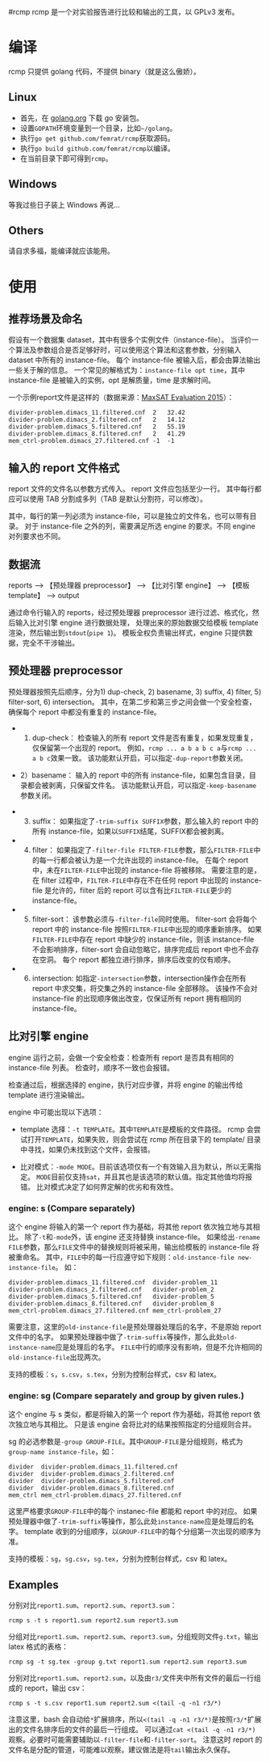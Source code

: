 #rcmp
rcmp 是一个对实验报告进行比较和输出的工具，以 GPLv3 发布。

# 编译
rcmp 只提供 golang 代码，不提供 binary（就是这么傲娇）。

## Linux
- 首先，在 [golang.org](https://golang.org) 下载 go 安装包。
- 设置`GOPATH`环境变量到一个目录，比如`~/golang`。
- 执行`go get github.com/femrat/rcmp`获取源码。
- 执行`go build github.com/femrat/rcmp`以编译。
- 在当前目录下即可得到`rcmp`。

## Windows
等我过些日子装上 Windows 再说…

## Others
请自求多福，能编译就应该能用。

# 使用
## 推荐场景及命名
假设有一个数据集 dataset，其中有很多个实例文件（instance-file）。
当评价一个算法及参数组合是否足够好时，可以使用这个算法和这套参数，分别输入 dataset 中所有的 instance-file。
每个 instance-file 被输入后，都会由算法输出一些关于解的信息。
一个常见的解格式为：`instance-file opt time`，其中 instance-file 是被输入的实例，opt 是解质量，time 是求解时间。

一个示例report文件是这样的（数据来源：[MaxSAT Evaluation 2015](http://www.maxsat.udl.cat/15/detailed/incomplete-ms-industrial-table.html)）：

	divider-problem.dimacs_11.filtered.cnf	2	32.42
	divider-problem.dimacs_2.filtered.cnf	2	14.12
	divider-problem.dimacs_5.filtered.cnf	2	55.19
	divider-problem.dimacs_8.filtered.cnf	2	41.29
	mem_ctrl-problem.dimacs_27.filtered.cnf	-1	-1


## 输入的 report 文件格式
report 文件的文件名以参数方式传入。
report 文件应包括至少一行。
其中每行都应可以使用 TAB 分割成多列（TAB 是默认分割符，可以修改）。

其中，每行的第一列必须为 instance-file，可以是独立的文件名，也可以带有目录。
对于 instance-file 之外的列，需要满足所选 engine 的要求。不同 engine 对列要求也不同。


## 数据流

reports --> 【预处理器 preprocessor】 --> 【比对引擎 engine】 --> 【模板 template】 --> output

通过命令行输入的 reports，经过预处理器 preprocessor 进行过滤、格式化，然后输入比对引擎 engine 进行数据处理，
处理出来的原始数据交给模板 template 渲染，然后输出到`stdout`(`pipe 1`)。
模板全权负责输出样式，engine 只提供数据，完全不干涉输出。

## 预处理器 preprocessor

预处理器按照先后顺序，分为1) dup-check, 2) basename, 3) suffix, 4) filter, 5) filter-sort, 6) intersection。
其中，在第二步和第三步之间会做一个安全检查，确保每个 report 中都没有重复的 instance-file。

- 1) dup-check：
检查输入的所有 report 文件是否有重复，如果发现重复，仅保留第一个出现的 report。
例如，`rcmp ... a b a b c a`与`rcmp ... a b c`效果一致。
该功能默认开启，可以指定`-dup-report`参数关闭。

- 2）basename：
输入的 report 中的所有 instance-file，如果包含目录，目录都会被剥离，只保留文件名。
该功能默认开启，可以指定`-keep-basename`参数关闭。

- 3) suffix：
如果指定了`-trim-suffix SUFFIX`参数，那么输入的 report 中的所有 instance-file，如果以`SUFFIX`结尾，SUFFIX都会被剥离。

- 4) filter：
如果指定了`-filter-file FILTER-FILE`参数，那么`FILTER-FILE`中的每一行都会被认为是一个允许出现的 instance-file。
在每个 report 中，未在`FILTER-FILE`中出现的 instance-file 将被移除。
需要注意的是，在 filter 过程中，`FILTER-FILE`中存在不在任何 report 中出现的 instance-file 是允许的，filter 后的 report 可以含有比`FILTER-FILE`更少的 instance-file。

- 5) filter-sort：
该参数必须与`-filter-file`同时使用。
filter-sort 会将每个 report 中的 instance-file 按照`FILTER-FILE`中出现的顺序重新排序。
如果`FILTER-FILE`中存在 report 中缺少的 instance-file，则该 instance-file 不会影响排序，filter-sort 会自动忽略它，排序完成后 report 中也不会存在空洞。
每个 report 都独立进行排序，排序后改变的仅有顺序。

- 6) intersection:
如指定`-intersection`参数，intersection操作会在所有 report 中求交集，将交集之外的 instance-file 全部移除。
该操作不会对 instance-file 的出现顺序做出改变，仅保证所有 report 拥有相同的 instance-file。

## 比对引擎 engine

engine 运行之前，会做一个安全检查：检查所有 report 是否具有相同的 instance-file 列表。
检查时，顺序不一致也会报错。

检查通过后，根据选择的 engine，执行对应步骤，并将 engine 的输出传给 template 进行渲染输出。

engine 中可能出现以下选项：

- template 选择：`-t TEMPLATE`。其中`TEMPLATE`是模板的文件路径。
rcmp 会尝试打开`TEMPLATE`，如果失败，则会尝试在 rcmp 所在目录下的 template/ 目录中寻找，如果仍未找到这个文件，会报错。

- 比对模式：`-mode MODE`。目前该选项仅有一个有效输入且为默认，所以无需指定。
`MODE`目前仅支持`sat`，并且其也是该选项的默认值。指定其他值均将报错。
比对模式决定了如何界定解的优劣和有效性。


### engine: s (Compare separately)
这个 engine 将输入的第一个 report 作为基础，将其他 report 依次独立地与其相比。
除了`-t`和`-mode`外，该 engine 还支持替换 instance-file。
如果给出`-rename FILE`参数，那么`FILE`文件中的替换规则将被采用，输出给模板的 instance-file 将被重命名。
其中，`FILE`中的每一行应遵守如下规则：`old-instance-file new-instance-file`。
如：

	divider-problem.dimacs_11.filtered.cnf	divider-problem_11
	divider-problem.dimacs_2.filtered.cnf	divider-problem_2
	divider-problem.dimacs_5.filtered.cnf	divider-problem_5
	divider-problem.dimacs_8.filtered.cnf	divider-problem_8
	mem_ctrl-problem.dimacs_27.filtered.cnf	mem_ctrl-problem_27

需要注意，这里的`old-instance-file`是预处理器处理后的名字，不是原始 report 文件中的名字。
如果预处理器中做了`-trim-suffix`等操作，那么此处`old-instance-name`应是处理后的名字。
`FILE`中行的顺序没有影响，但是不允许相同的`old-instance-file`出现两次。

支持的模板：`s`，`s.csv`，`s.tex`，分别为控制台样式，csv 和 latex。

### engine: sg (Compare separately and group by given rules.)
这个 engine 与 s 类似，都是将输入的第一个 report 作为基础，将其他 report 依次独立地与其相比。
只是该 engine 会将比对的结果按照指定的分组规则合并。

sg 的必选参数是`-group GROUP-FILE`。其中`GROUP-FILE`是分组规则，格式为`group-name instance-file`，如：

	divider  divider-problem.dimacs_11.filtered.cnf
	divider  divider-problem.dimacs_2.filtered.cnf
	divider  divider-problem.dimacs_5.filtered.cnf
	divider  divider-problem.dimacs_8.filtered.cnf
	mem_ctrl mem_ctrl-problem.dimacs_27.filtered.cnf

这里严格要求`GROUP-FILE`中的每个 instanec-file 都能和 report 中的对应。
如果预处理器中做了`-trim-suffix`等操作，那么此处`instance-name`应是处理后的名字。
template 收到的分组顺序，以`GROUP-FILE`中的每个分组第一次出现的顺序为准。

支持的模板：`sg`，`sg.csv`，`sg.tex`，分别为控制台样式，csv 和 latex。


## Examples

分别对比`report1.sum`、`report2.sum`、`report3.sum`：

	rcmp s -t s report1.sum report2.sum report3.sum

分组对比`report1.sum`、`report2.sum`、`report3.sum`，分组规则文件`g.txt`，输出 latex 格式的表格：

	rcmp sg -t sg.tex -group g.txt report1.sum report2.sum report3.sum

分别对比`report1.sum`、`report2.sum`，以及由`r3/`文件夹中所有文件的最后一行组成的 report，输出 csv：

	rcmp s -t s.csv report1.sum report2.sum <(tail -q -n1 r3/*)

注意这里，bash 会自动给`*`扩展排序，所以`<(tail -q -n1 r3/*)`是按照`r3/*`扩展出的文件名排序后的文件的最后一行组成。
可以通过`cat <(tail -q -n1 r3/*)`观察。必要时可能需要辅助以`-filter-file`和`-filter-sort`。
注意这时 report 的文件名是分配的管道，可能难以观察。建议做法是将`tail`输出永久保存。
